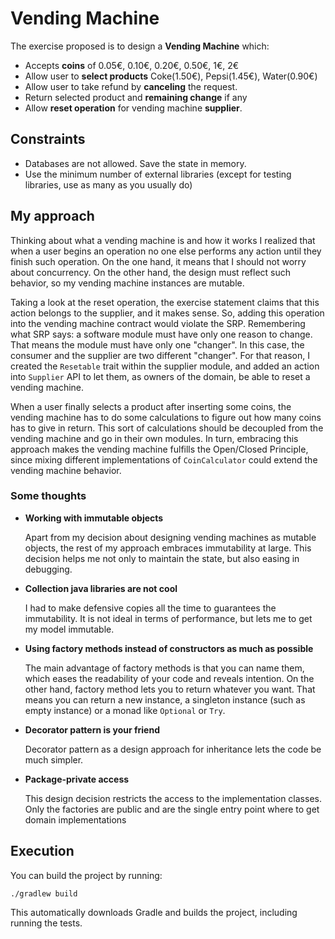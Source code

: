 # Vending Machine

The exercise proposed is to design a **Vending Machine** which:

- Accepts **coins** of 0.05€, 0.10€, 0.20€, 0.50€, 1€, 2€ 
- Allow user to **select products** Coke(1.50€), Pepsi(1.45€), Water(0.90€)
- Allow user to take refund by **canceling** the request.
- Return selected product and **remaining change** if any
- Allow **reset operation** for vending machine **supplier**.

## Constraints
 
- Databases are not allowed. Save the state in memory.
- Use the minimum number of external libraries (except for testing libraries, use as many as you usually do)

## My approach

Thinking about what a vending machine is and how it works I realized that when a user begins an operation no one else performs any action until they finish such operation. On the one hand, it means that I should not worry about concurrency. On the other hand, the design must reflect such behavior, so my vending machine instances are mutable.

Taking a look at the reset operation, the exercise statement claims that this action belongs to the supplier, and it makes sense. So, adding this operation into the vending machine contract would violate the SRP. Remembering what SRP says: a software module must have only one reason to change. That means the module must have only one "changer". In this case, the consumer and the supplier are two different "changer". For that reason, I created the `Resetable` trait within the supplier module, and added an action into `Supplier` API to let them, as owners of the domain, be able to reset a vending machine. 

When a user finally selects a product after inserting some coins, the vending machine has to do some calculations to figure out how many coins has to give in return. This sort of calculations should be decoupled from the vending machine and go in their own modules. In turn, embracing this approach makes the vending machine fulfills the Open/Closed Principle, since mixing different implementations of `CoinCalculator` could extend the vending machine behavior.
   
### Some thoughts

- **Working with immutable objects**

    Apart from my decision about designing vending machines as mutable objects, the rest of my approach embraces immutability at large. This decision helps me not only to maintain the state, but also easing in debugging.

- **Collection java libraries are not cool**

    I had to make defensive copies all the time to guarantees the immutability. It is not ideal in terms of performance, but lets me to get my model immutable.    

- **Using factory methods instead of constructors as much as possible**

    The main advantage of factory methods is that you can name them, which eases the readability of your code and reveals intention. On the other hand, factory method lets you to return whatever you want. That means you can return a new instance, a singleton instance (such as empty instance) or a monad like `Optional` or `Try`.

- **Decorator pattern is your friend**

    Decorator pattern as a design approach for inheritance lets the code be much simpler.
    
- **Package-private access**

    This design decision restricts the access to the implementation classes. Only the factories are public and are the single entry point where to get domain implementations

## Execution

You can build the project by running:

```
./gradlew build
```

This automatically downloads Gradle and builds the project, including running the tests.
